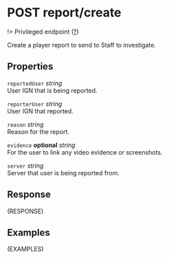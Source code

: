 # <span class="badge badge-light">POST</span> <span class="badge badge-light">report/create</span>

!> Privileged endpoint ([?](privileged.md))

Create a player report to send to Staff to investigate.

## Properties

`reportedUser` *string*  
User IGN that is being reported.

`reporterUser` *string*  
User IGN that reported.

`reason` *string*  
Reason for the report.

`evidence` **optional** *string*  
For the user to link any video evidence or screenshots.

`server` *string*  
Server that user is being reported from.


## Response

(RESPONSE)

## Examples

(EXAMPLES)

